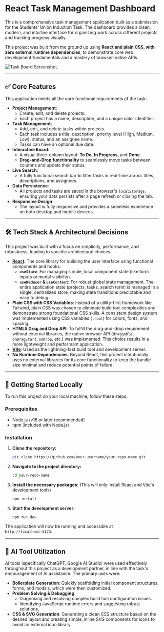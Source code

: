 # React Task Management Dashboard

This is a comprehensive task management application built as a submission for the Students' Union Induction Task. The dashboard provides a clean, modern, and intuitive interface for organizing work across different projects and tracking progress visually.

This project was built from the ground up using **React and plain CSS, with zero external runtime dependencies**, to demonstrate core web development fundamentals and a mastery of browser-native APIs.

![Task Board Screenshot](![image](https://github.com/user-attachments/assets/4642c0fc-ddeb-4db0-93e1-8a4f55e9b821)).


---

## ✅ Core Features

This application meets all the core functional requirements of the task:

-   **Project Management**:
    -   Create, edit, and delete projects.
    -   Each project has a name, description, and a unique color identifier.
-   **Task Management**:
    -   Add, edit, and delete tasks within projects.
    -   Each task includes a title, description, priority level (High, Medium, Low), status, and an assignee name.
    -   Tasks can have an optional due date.
-   **Interactive Board**:
    -   A visual three-column layout: **To Do**, **In Progress**, and **Done**.
    -   **Drag-and-Drop functionality** to seamlessly move tasks between columns and update their status.
-   **Live Search**:
    -   A fully functional search bar to filter tasks in real-time across titles, descriptions, and assignees.
-   **Data Persistence**:
    -   All projects and tasks are saved in the browser's `localStorage`, ensuring your data persists after a page refresh or closing the tab.
-   **Responsive Design**:
    -   The layout is fully responsive and provides a seamless experience on both desktop and mobile devices.

---

## 🛠️ Tech Stack & Architectural Decisions

This project was built with a focus on simplicity, performance, and robustness, leading to specific architectural choices.

-   **[React](https://reactjs.org/)**: The core library for building the user interface using functional components and hooks.
    -   **`useState`**: For managing simple, local component state (like form inputs or modal visibility).
    -   **`useReducer` & `useContext`**: For robust global state management. The entire application state (projects, tasks, search term) is managed in a single, centralized store, making state transitions predictable and easy to debug.
-   **Plain CSS with CSS Variables**: Instead of a utility-first framework like Tailwind, plain CSS was chosen to eliminate build tool complexities and demonstrate strong foundational CSS skills. A consistent design system was implemented using CSS variables (`:root`) for colors, fonts, and spacing.
-   **HTML5 Drag and Drop API**: To fulfill the drag-and-drop requirement without external libraries, the native browser API (`draggable`, `onDragStart`, `onDrop`, etc.) was implemented. This choice results in a more lightweight and performant application.
-   **[Vite](https://vitejs.dev/)**: Used as the lightning-fast build tool and development server.
-   **No Runtime Dependencies**: Beyond React, this project intentionally uses no external libraries for its core functionality to keep the bundle size minimal and reduce potential points of failure.

---

## 🚀 Getting Started Locally

To run this project on your local machine, follow these steps:

### Prerequisites

-   Node.js (v18 or later recommended)
-   npm (included with Node.js)

### Installation

1.  **Clone the repository:**
    ```sh
    git clone https://github.com/your-username/your-repo-name.git
    ```

2.  **Navigate to the project directory:**
    ```sh
    cd your-repo-name
    ```

3.  **Install the necessary packages:**
    (This will only install React and Vite's development tools)
    ```sh
    npm install
    ```

4.  **Start the development server:**
    ```sh
    npm run dev
    ```

The application will now be running and accessible at `http://localhost:5173`.

---

## 🤖 AI Tool Utilization

AI tools (specifically ChatGPT, Google AI Studio) were used effectively throughout this project as a development partner, in line with the task's encouragement of AI assistance. The primary uses were:

-   **Boilerplate Generation**: Quickly scaffolding initial component structures, forms, and modals, which were then customized.
-   **Problem Solving & Debugging**:
    -   Diagnosing and resolving complex build tool configuration issues.
    -   Identifying JavaScript runtime errors and suggesting robust solutions.
-   **CSS & SVG Generation**: Generating a clean CSS structure based on the desired layout and creating simple, inline SVG components for icons to avoid an external icon library.
  
